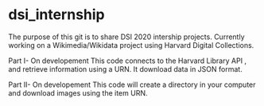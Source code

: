 # dsi_internship

The purpose of this git is to share DSI 2020 intership projects. 
Currently working on a Wikimedia/Wikidata project using Harvard Digital Collections. 

Part I- On developement
This code connects to the Harvard Library API , and retrieve information using a URN. It download data in JSON format. 

Part II- On developement
This code will create a directory in your computer and download images using the item URN.



